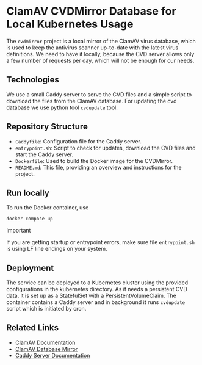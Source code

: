 # ClamAV CVDMirror Database for Local Kubernetes Usage

The `cvdmirror` project is a local mirror of the ClamAV virus database, which is used to keep the antivirus scanner up-to-date with the latest virus definitions. We need to have it locally, because the CVD server allows only a few number of requests per day, which will not be enough for our needs.

## Technologies

We use a small Caddy server to serve the CVD files and a simple script to download the files from the ClamAV database. For updating the cvd database we use python tool `cvdupdate` tool.

## Repository Structure

- `Caddyfile`: Configuration file for the Caddy server.
- `entrypoint.sh`: Script to check for updates, download the CVD files and start the Caddy server.
- `Dockerfile`: Used to build the Docker image for the CVDMirror.
- `README.md`: This file, providing an overview and instructions for the project.

## Run locally

To run the Docker container, use

```bash
docker compose up
```

> [!IMPORTANT]
> If you are getting startup or entrypoint errors, make sure file `entrypoint.sh` is using LF line endings on your system.

## Deployment

The service can be deployed to a Kubernetes cluster using the provided configurations in the kubernetes directory. As it needs a persistent CVD data, it is set up as a StatefulSet with a PersistentVolumeClaim. The container contains a Caddy server and in background it runs `cvdupdate` script which is initiated by cron.

## Related Links

- [ClamAV Documentation](https://www.clamav.net/documents)
- [ClamAV Database Mirror](https://database.clamav.net/)
- [Caddy Server Documentation](https://caddyserver.com/docs/)
